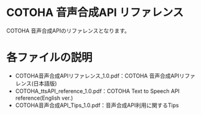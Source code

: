 COTOHA 音声合成API リファレンス
====
COTOHA 音声合成APIのリファレンスとなります。

# 各ファイルの説明
- COTOHA音声合成APIリファレンス_1.0.pdf：COTOHA 音声合成APIリファレンス(日本語版)
- COTOHA_ttsAPI_reference_1.0.pdf：COTOHA Text to Speech API reference(English ver.)
- COTOHA音声合成API_Tips_1.0.pdf：音声合成API利用に関するTips
